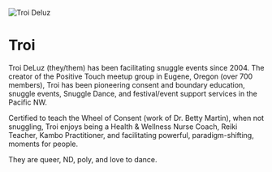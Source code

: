 
![Troi Deluz](../../../../images/troi_headshot.png)

# Troi

Troi DeLuz (they/them) has been facilitating snuggle events since 2004. The creator of the Positive Touch meetup group in Eugene, Oregon (over 700 members), Troi has been pioneering consent and boundary education, snuggle events, Snuggle Dance, and festival/event support services in the Pacific NW.

Certified to teach the Wheel of Consent (work of Dr. Betty Martin), when not snuggling, Troi enjoys being a Health & Wellness Nurse Coach, Reiki Teacher, Kambo Practitioner, and facilitating powerful, paradigm-shifting, moments for people. 

They are queer, ND, poly, and love to dance. 

